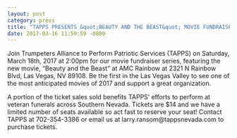 ```yaml
---
layout: post
category: press
title: "TAPPS PRESENTS &quot;BEAUTY AND THE BEAST&quot; MOVIE FUNDRAISER"
date: 2017-03-16 11:59:59 -0800
---
```


<p>Join Trumpeters Alliance to Perform Patriotic Services (TAPPS) on Saturday, March 18th, 2017 at 2:00pm for our movie fundraiser series, featuring the new movie, “Beauty and the Beast” at AMC Rainbow at 2321 N Rainbow Blvd, Las Vegas, NV 89108. Be the first in the Las Vegas Valley to see one of the most anticipated movies of 2017 and support a great organization.</p>

<p>A portion of the ticket sales sold benefits TAPPS’ efforts to perform at veteran funerals across Southern Nevada. Tickets are $14 and we have a limited number of seats available so act fast to reserve your seat! Contact TAPPS at 702-354-3386 or email us at larry.ransom@tappsnevada.com to purchase tickets.</p>